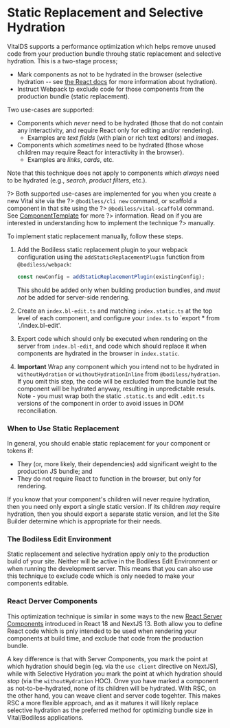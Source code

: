 # Static Replacement and Selective Hydration

VitalDS supports a performance optimization which helps remove unused code from your production
bundle throuhg static replacement and selective hydration.  This is a two-stage process;

- Mark components as not to be hydrated in the browser (selective hydration -- see [the React
  docs](https://react.dev/reference/react-dom/client/hydrateRoot ':target=_blank') for more
  information about hydration).
- Instruct Webpack tp exclude code for those components from the production bundle (static
  replacement).

Two use-cases are supported:

- Components which _never_ need to be hydrated (those that do not contain any interactivity, and
  require React only for editing and/or rendering).
  - Examples are _text fields_ (with plain or rich text editors) and _images_.
- Components which _sometimes_ need to be hydrated (those whose children may
  require React for interactivity in the browser).
  - Examples are _links_, _cards_, etc.

Note that this technique does not apply to components which _always_ need to be hydrated (e.g.,
_search_, _product filters_, etc.).

?> Both supported use-cases are implemented for you when you create a new Vital site via the
?> `@bodiless/cli new` command, or scaffold a component in that site using the
?> `@bodiless/vital-scaffold` command. See [ComponentTemplate](./ComponentTemplate.md) for more
?> information.  Read on if you are interested in understanding how to implement the technique
?> manually.

To implement static replacement manually, follow these steps.

01. Add the Bodiless static replacement plugin to your webpack configuration using the
    `addStaticReplacementPlugin` function from `@bodiless/webpack`:

    ```js
    const newConfig = addStaticReplacementPlugin(existingConfig);
    ```

    This should be added only when building production bundles, and _must not_ be added for
    server-side rendering.

01. Create an `index.bl-edit.ts` and matching `index.static.ts` at the top level of each component,
    and configure your `index.ts` to `export * from './index.bl-edit'. 

01. Export code which should only be executed when rendering on the server from `index.bl-edit`, and
    code which should replace it when components are hydrated in the browser in `index.static`.

01. **Important** Wrap any component which you intend not to be hydrated in `withoutHydration` or
    `withoutHydrationInline` from `@bodiless/hydration`.  If you omit this step, the code will
    be excluded from the bundle but the component will be hydrated anyway, resulting in unpredictable
    resuls. Note - you must wrap both the static `.static.ts` and edit `.edit.ts` versions of the
    component in order to avoid issues in DOM reconciliation.

### When to Use Static Replacement

In general, you should enable static replacement for your component or tokens if:

- They (or, more likely, their dependencies) add significant weight to the production JS bundle; and
- They do not require React to function in the browser, but only for rendering.

If you know that your component's children will never require hydration, then you need only export a
single static version. If its children _may_ require hydration, then you should export a separate
static version, and let the Site Builder determine which is appropriate for their needs.

### The Bodiless Edit Environment

Static replacement and selective hydration apply only to the production build of your site. Neither
will be active in the Bodiless Edit Environment or when running the development server. This means
that you can also use this technique to exclude code which is only needed to make your components
editable.


### React Derver Components

This optimization technique is similar in some ways to the new [React Server
Components](https://nextjs.org/docs/getting-started/react-essentials ':target=_blank') introduced in
React 18 and NextJS 13. Both allow you to define React code which is pnly intended to be used when
rendering your components at build time, and exclude that code from the production bundle.

A key difference is that with Server Components, you mark the point at which hydration should
begin (eg. via the `use client` directive on NextJS), while with Selective Hydration you mark
the point at which hydration should *stop* (via the `withoutHydration` HOC). Onve yuo have
marked a component as not-to-be-hydrated, none of its children will be hydrated.  With RSC, on
the other hand, you can weave client and server code togehter.  This makes RSC a more flexible
approach, and as it matures it will likely replace selective hydration as the preferred
method for optimizing bundle size in Vital/Bodiless applications.
